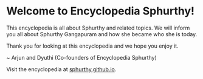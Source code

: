 # Welcome to Encyclopedia Sphurthy!
This encyclopedia is all about Sphurthy and related topics. We will inform you all about Sphurthy Gangapuram and how she became who she is today.

Thank you for looking at this encyclopedia and we hope you enjoy it.

~ Arjun and Dyuthi (Co-founders of Encyclopedia Sphurthy)

Visit the encyclopedia at [sphurthy.github.io](sphurthy.github.io).
